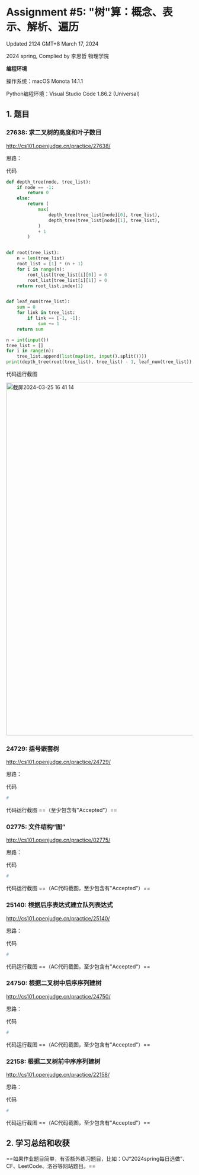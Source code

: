 # Assignment #5: "树"算：概念、表示、解析、遍历

Updated 2124 GMT+8 March 17, 2024

2024 spring, Complied by 李思哲 物理学院



**编程环境**

操作系统：macOS Monota 14.1.1

Python编程环境：Visual Studio Code 1.86.2 (Universal)



## 1. 题目

### 27638: 求二叉树的高度和叶子数目

http://cs101.openjudge.cn/practice/27638/



思路：



代码

```python
def depth_tree(node, tree_list):
    if node == -1:
        return 0
    else:
        return (
            max(
                depth_tree(tree_list[node][0], tree_list),
                depth_tree(tree_list[node][1], tree_list),
            )
            + 1
        )


def root(tree_list):
    n = len(tree_list)
    root_list = [1] * (n + 1)
    for i in range(n):
        root_list[tree_list[i][0]] = 0
        root_list[tree_list[i][1]] = 0
    return root_list.index(1)


def leaf_num(tree_list):
    sum = 0
    for link in tree_list:
        if link == [-1, -1]:
            sum += 1
    return sum

n = int(input())
tree_list = []
for i in range(n):
    tree_list.append(list(map(int, input().split())))
print(depth_tree(root(tree_list), tree_list) - 1, leaf_num(tree_list))
```



代码运行截图

<img width="953" alt="截屏2024-03-25 16 41 14" src="https://github.com/Jameslisizhe/Course-Data_Structure_and_Algorithm/assets/161715584/567597b3-16ee-4b84-94ac-2d0c25c30a28">




### 24729: 括号嵌套树

http://cs101.openjudge.cn/practice/24729/



思路：



代码

```python
# 

```



代码运行截图 ==（至少包含有"Accepted"）==





### 02775: 文件结构“图”

http://cs101.openjudge.cn/practice/02775/



思路：



代码

```python
# 

```



代码运行截图 ==（AC代码截图，至少包含有"Accepted"）==





### 25140: 根据后序表达式建立队列表达式

http://cs101.openjudge.cn/practice/25140/



思路：



代码

```python
# 

```



代码运行截图 ==（AC代码截图，至少包含有"Accepted"）==





### 24750: 根据二叉树中后序序列建树

http://cs101.openjudge.cn/practice/24750/



思路：



代码

```python
# 

```



代码运行截图 ==（AC代码截图，至少包含有"Accepted"）==





### 22158: 根据二叉树前中序序列建树

http://cs101.openjudge.cn/practice/22158/



思路：



代码

```python
# 

```



代码运行截图 ==（AC代码截图，至少包含有"Accepted"）==





## 2. 学习总结和收获

==如果作业题目简单，有否额外练习题目，比如：OJ“2024spring每日选做”、CF、LeetCode、洛谷等网站题目。==





